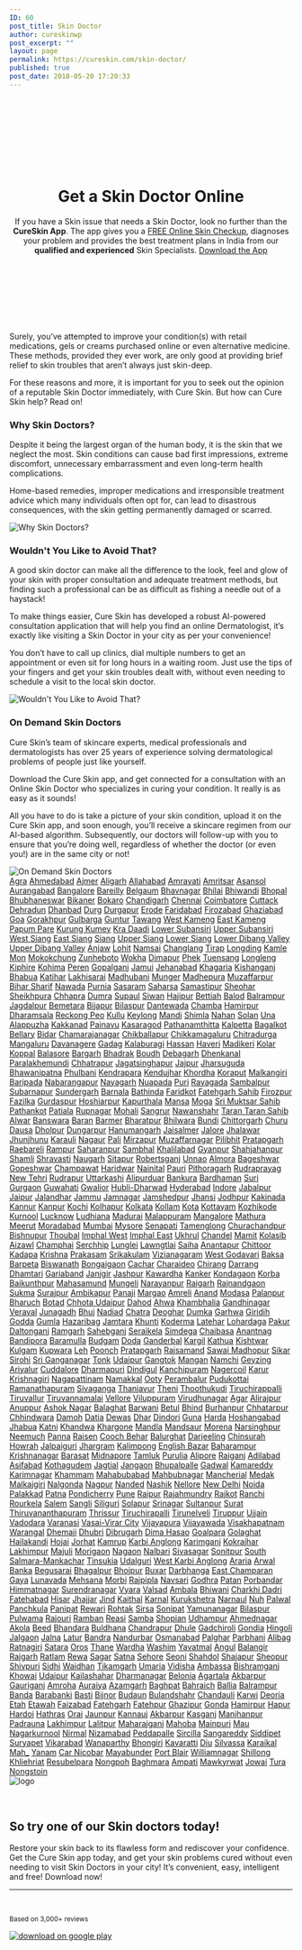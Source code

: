 ```yaml
---
ID: 60
post_title: Skin Doctor
author: cureskinwp
post_excerpt: ""
layout: page
permalink: https://cureskin.com/skin-doctor/
published: true
post_date: 2018-05-20 17:20:33
---
```

<header style="background-image: url('https://cureskin.com/wp-content/uploads/2018/05/poppingpimple-1.jpeg'); padding-top: 120px; padding-bottom: 80px;">
<h1>Get a Skin Doctor Online</h1>
If you have a Skin issue that needs a Skin Doctor, look no further than the <b>CureSkin App</b>. The app gives you a <u>FREE Online Skin Checkup</u>, diagnoses your problem and provides the best treatment plans in India from our <b>qualified and experienced</b> Skin Specialists.


<a style="min-width: 185px;" href="https://app.curesk.in/KSjEbBWqQN">
Download the App </a>

</header>Surely, you’ve attempted to improve your condition(s) with retail medications, gels or creams purchased online or even alternative medicine. These methods, provided they ever work, are only good at providing brief relief to skin troubles that aren’t always just skin-deep.

For these reasons and more, it is important for you to seek out the opinion of a reputable Skin Doctor immediately, with Cure Skin. But how can Cure Skin help? Read on!

<section>
<h3>Why Skin Doctors?</h3>
Despite it being the largest organ of the human body, it is the skin that we neglect the most. Skin conditions can cause bad first impressions, extreme discomfort, unnecessary embarrassment and even long-term health complications.

Home-based remedies, improper medications and irresponsible treatment advice which many individuals often opt for, can lead to disastrous consequences, with the skin getting permanently damaged or scarred.

<img src="https://cureskin.com/wp-content/uploads/2018/05/poppingpimple.jpeg" alt="Why Skin Doctors?" />

</section><section>
<h3>Wouldn't You Like to Avoid That?</h3>
A good skin doctor can make all the difference to the look, feel and glow of your skin with proper consultation and adequate treatment methods, but finding such a professional can be as difficult as fishing a needle out of a haystack!

To make things easier, Cure Skin has developed a robust AI-powered consultation application that will help you find an online Dermatologist, it’s exactly like visiting a Skin Doctor in your city as per your convenience!

You don’t have to call up clinics, dial multiple numbers to get an appointment or even sit for long hours in a waiting room. Just use the tips of your fingers and get your skin troubles dealt with, without even needing to schedule a visit to the local skin doctor.

<img src="https://cureskin.com/wp-content/uploads/2018/05/dermatologist.jpeg" alt="Wouldn't You Like to Avoid That?" />

</section><section>
<h3>On Demand Skin Doctors</h3>
Cure Skin’s team of skincare experts, medical professionals and dermatologists has over 25 years of experience solving dermatological problems of people just like yourself.

Download the Cure Skin app, and get connected for a consultation with an Online Skin Doctor who specializes in curing your condition. It really is as easy as it sounds!

All you have to do is take a picture of your skin condition, upload it on the Cure Skin app, and soon enough, you’ll receive a skincare regimen from our AI-based algorithm. Subsequently, our doctors will follow-up with you to ensure that you’re doing well, regardless of whether the doctor (or even you!) are in the same city or not!

<img src="https://cureskin.com/wp-content/uploads/2018/05/analysingface.png" alt="On Demand Skin Doctors" />

</section><a href="https://cureskin.com/skin-doctor/agra">Agra</a>
<a href="https://cureskin.com/skin-doctor/ahmedabad">Ahmedabad</a>
<a href="https://cureskin.com/skin-doctor/ajmer">Ajmer</a>
<a href="https://cureskin.com/skin-doctor/aligarh">Aligarh</a>
<a href="https://cureskin.com/skin-doctor/allahabad">Allahabad</a>
<a href="https://cureskin.com/skin-doctor/amravati">Amravati</a>
<a href="https://cureskin.com/skin-doctor/amritsar">Amritsar</a>
<a href="https://cureskin.com/skin-doctor/asansol">Asansol</a>
<a href="https://cureskin.com/skin-doctor/aurangabad">Aurangabad</a>
<a href="https://cureskin.com/skin-doctor/bangalore">Bangalore</a>
<a href="https://cureskin.com/skin-doctor/bareilly">Bareilly</a>
<a href="https://cureskin.com/skin-doctor/belgaum">Belgaum</a>
<a href="https://cureskin.com/skin-doctor/bhavnagar">Bhavnagar</a>
<a href="https://cureskin.com/skin-doctor/bhilai">Bhilai</a>
<a href="https://cureskin.com/skin-doctor/bhiwandi">Bhiwandi</a>
<a href="https://cureskin.com/skin-doctor/bhopal">Bhopal</a>
<a href="https://cureskin.com/skin-doctor/bhubhaneswar">Bhubhaneswar</a>
<a href="https://cureskin.com/skin-doctor/bikaner">Bikaner</a>
<a href="https://cureskin.com/skin-doctor/bokaro">Bokaro</a>
<a href="https://cureskin.com/skin-doctor/chandigarh">Chandigarh</a>
<a href="https://cureskin.com/skin-doctor/chennai">Chennai</a>
<a href="https://cureskin.com/skin-doctor/coimbatore">Coimbatore</a>
<a href="https://cureskin.com/skin-doctor/cuttack">Cuttack</a>
<a href="https://cureskin.com/skin-doctor/dehradun">Dehradun</a>
<a href="https://cureskin.com/skin-doctor/dhanbad">Dhanbad</a>
<a href="https://cureskin.com/skin-doctor/durg">Durg</a>
<a href="https://cureskin.com/skin-doctor/durgapur">Durgapur</a>
<a href="https://cureskin.com/skin-doctor/erode">Erode</a>
<a href="https://cureskin.com/skin-doctor/faridabad">Faridabad</a>
<a href="https://cureskin.com/skin-doctor/firozabad">Firozabad</a>
<a href="https://cureskin.com/skin-doctor/ghaziabad">Ghaziabad</a>
<a href="https://cureskin.com/skin-doctor/goa">Goa</a>
<a href="https://cureskin.com/skin-doctor/gorakhpur">Gorakhpur</a>
<a href="https://cureskin.com/skin-doctor/gulbarga">Gulbarga</a>
<a href="https://cureskin.com/skin-doctor/guntur">Guntur</a>
<a href="https://cureskin.com/skin-doctor/tawang">Tawang</a>
<a href="https://cureskin.com/skin-doctor/west-kameng">West Kameng</a>
<a href="https://cureskin.com/skin-doctor/east-kameng">East Kameng</a>
<a href="https://cureskin.com/skin-doctor/papum-pare">Papum Pare</a>
<a href="https://cureskin.com/skin-doctor/kurung-kumey">Kurung Kumey</a>
<a href="https://cureskin.com/skin-doctor/kra-daadi">Kra Daadi</a>
<a href="https://cureskin.com/skin-doctor/lower-subansiri">Lower Subansiri</a>
<a href="https://cureskin.com/skin-doctor/upper-subansiri">Upper Subansiri</a>
<a href="https://cureskin.com/skin-doctor/west-siang">West Siang</a>
<a href="https://cureskin.com/skin-doctor/east-siang">East Siang</a>
<a href="https://cureskin.com/skin-doctor/siang">Siang</a>
<a href="https://cureskin.com/skin-doctor/upper-siang">Upper Siang</a>
<a href="https://cureskin.com/skin-doctor/lower-siang">Lower Siang</a>
<a href="https://cureskin.com/skin-doctor/lower-dibang-valley">Lower Dibang Valley</a>
<a href="https://cureskin.com/skin-doctor/upper-dibang-valley">Upper Dibang Valley</a>
<a href="https://cureskin.com/skin-doctor/anjaw">Anjaw</a>
<a href="https://cureskin.com/skin-doctor/lohit">Lohit</a>
<a href="https://cureskin.com/skin-doctor/namsai">Namsai</a>
<a href="https://cureskin.com/skin-doctor/changlang">Changlang</a>
<a href="https://cureskin.com/skin-doctor/tirap">Tirap</a>
<a href="https://cureskin.com/skin-doctor/longding">Longding</a>
<a href="https://cureskin.com/skin-doctor/kamle">Kamle</a>
<a href="https://cureskin.com/skin-doctor/mon">Mon</a>
<a href="https://cureskin.com/skin-doctor/mokokchung">Mokokchung</a>
<a href="https://cureskin.com/skin-doctor/zunheboto">Zunheboto</a>
<a href="https://cureskin.com/skin-doctor/wokha">Wokha</a>
<a href="https://cureskin.com/skin-doctor/dimapur">Dimapur</a>
<a href="https://cureskin.com/skin-doctor/phek">Phek</a>
<a href="https://cureskin.com/skin-doctor/tuensang">Tuensang</a>
<a href="https://cureskin.com/skin-doctor/longleng">Longleng</a>
<a href="https://cureskin.com/skin-doctor/kiphire">Kiphire</a>
<a href="https://cureskin.com/skin-doctor/kohima">Kohima</a>
<a href="https://cureskin.com/skin-doctor/peren">Peren</a>
<a href="https://cureskin.com/skin-doctor/gopalganj">Gopalganj</a>
<a href="https://cureskin.com/skin-doctor/jamui">Jamui</a>
<a href="https://cureskin.com/skin-doctor/jehanabad">Jehanabad</a>
<a href="https://cureskin.com/skin-doctor/khagaria">Khagaria</a>
<a href="https://cureskin.com/skin-doctor/kishanganj">Kishanganj</a>
<a href="https://cureskin.com/skin-doctor/kaimur">Bhabua</a>
<a href="https://cureskin.com/skin-doctor/katihar">Katihar</a>
<a href="https://cureskin.com/skin-doctor/lakhisarai">Lakhisarai</a>
<a href="https://cureskin.com/skin-doctor/madhubani">Madhubani</a>
<a href="https://cureskin.com/skin-doctor/munger">Munger</a>
<a href="https://cureskin.com/skin-doctor/madhepura">Madhepura</a>
<a href="https://cureskin.com/skin-doctor/muzaffarpur">Muzaffarpur</a>
<a href="https://cureskin.com/skin-doctor/nalanda">Bihar Sharif</a>
<a href="https://cureskin.com/skin-doctor/nawada">Nawada</a>
<a href="https://cureskin.com/skin-doctor/purnia">Purnia</a>
<a href="https://cureskin.com/skin-doctor/rohtas">Sasaram</a>
<a href="https://cureskin.com/skin-doctor/saharsa">Saharsa</a>
<a href="https://cureskin.com/skin-doctor/samastipur">Samastipur</a>
<a href="https://cureskin.com/skin-doctor/sheohar">Sheohar</a>
<a href="https://cureskin.com/skin-doctor/sheikhpura">Sheikhpura</a>
<a href="https://cureskin.com/skin-doctor/saran">Chhapra</a>
<a href="https://cureskin.com/skin-doctor/sitamarhi">Dumra</a>
<a href="https://cureskin.com/skin-doctor/supaul">Supaul</a>
<a href="https://cureskin.com/skin-doctor/siwan">Siwan</a>
<a href="https://cureskin.com/skin-doctor/vaishali">Hajipur</a>
<a href="https://cureskin.com/skin-doctor/west-champaran">Bettiah</a>
<a href="https://cureskin.com/skin-doctor/balod">Balod</a>
<a href="https://cureskin.com/skin-doctor/balrampur">Balrampur</a>
<a href="https://cureskin.com/skin-doctor/bastar">Jagdalpur</a>
<a href="https://cureskin.com/skin-doctor/bemetara">Bemetara</a>
<a href="https://cureskin.com/skin-doctor/bijapur">Bijapur</a>
<a href="https://cureskin.com/skin-doctor/bilaspur">Bilaspur</a>
<a href="https://cureskin.com/skin-doctor/dantewada">Dantewada</a>
<a href="https://cureskin.com/skin-doctor/chamba">Chamba</a>
<a href="https://cureskin.com/skin-doctor/hamirpur">Hamirpur</a>
<a href="https://cureskin.com/skin-doctor/kangra">Dharamsala</a>
<a href="https://cureskin.com/skin-doctor/kinnaur">Reckong Peo</a>
<a href="https://cureskin.com/skin-doctor/kullu">Kullu</a>
<a href="https://cureskin.com/skin-doctor/lahaul-and-spiti">Keylong</a>
<a href="https://cureskin.com/skin-doctor/mandi">Mandi</a>
<a href="https://cureskin.com/skin-doctor/shimla">Shimla</a>
<a href="https://cureskin.com/skin-doctor/sirmaur">Nahan</a>
<a href="https://cureskin.com/skin-doctor/solan">Solan</a>
<a href="https://cureskin.com/skin-doctor/una">Una</a>
<a href="https://cureskin.com/skin-doctor/alappuzha">Alappuzha</a>
<a href="https://cureskin.com/skin-doctor/ernakulam">Kakkanad</a>
<a href="https://cureskin.com/skin-doctor/idukki">Painavu</a>
<a href="https://cureskin.com/skin-doctor/kasaragod">Kasaragod</a>
<a href="https://cureskin.com/skin-doctor/pathanamthitta">Pathanamthitta</a>
<a href="https://cureskin.com/skin-doctor/wayanad">Kalpetta</a>
<a href="https://cureskin.com/skin-doctor/bagalkot">Bagalkot</a>
<a href="https://cureskin.com/skin-doctor/bellary">Bellary</a>
<a href="https://cureskin.com/skin-doctor/bidar">Bidar</a>
<a href="https://cureskin.com/skin-doctor/chamarajanagar">Chamarajanagar</a>
<a href="https://cureskin.com/skin-doctor/chikballapur">Chikballapur</a>
<a href="https://cureskin.com/skin-doctor/chikkamagaluru">Chikkamagaluru</a>
<a href="https://cureskin.com/skin-doctor/chitradurga">Chitradurga</a>
<a href="https://cureskin.com/skin-doctor/dakshina-kannada">Mangaluru</a>
<a href="https://cureskin.com/skin-doctor/davanagere">Davanagere</a>
<a href="https://cureskin.com/skin-doctor/gadag">Gadag</a>
<a href="https://cureskin.com/skin-doctor/kalaburagi">Kalaburagi</a>
<a href="https://cureskin.com/skin-doctor/hassan">Hassan</a>
<a href="https://cureskin.com/skin-doctor/haveri">Haveri</a>
<a href="https://cureskin.com/skin-doctor/kodagu">Madikeri</a>
<a href="https://cureskin.com/skin-doctor/kolar">Kolar</a>
<a href="https://cureskin.com/skin-doctor/koppal">Koppal</a>
<a href="https://cureskin.com/skin-doctor/balasore">Balasore</a>
<a href="https://cureskin.com/skin-doctor/bargarh">Bargarh</a>
<a href="https://cureskin.com/skin-doctor/bhadrak">Bhadrak</a>
<a href="https://cureskin.com/skin-doctor/boudh">Boudh</a>
<a href="https://cureskin.com/skin-doctor/debagarh">Debagarh</a>
<a href="https://cureskin.com/skin-doctor/dhenkanal">Dhenkanal</a>
<a href="https://cureskin.com/skin-doctor/gajapati">Paralakhemundi</a>
<a href="https://cureskin.com/skin-doctor/ganjam">Chhatrapur</a>
<a href="https://cureskin.com/skin-doctor/jagatsinghapur">Jagatsinghapur</a>
<a href="https://cureskin.com/skin-doctor/jajpur">Jajpur</a>
<a href="https://cureskin.com/skin-doctor/jharsuguda">Jharsuguda</a>
<a href="https://cureskin.com/skin-doctor/kalahandi">Bhawanipatna</a>
<a href="https://cureskin.com/skin-doctor/kandhamal">Phulbani</a>
<a href="https://cureskin.com/skin-doctor/kendrapara">Kendrapara</a>
<a href="https://cureskin.com/skin-doctor/kendujhar">Kendujhar</a>
<a href="https://cureskin.com/skin-doctor/khordha">Khordha</a>
<a href="https://cureskin.com/skin-doctor/koraput">Koraput</a>
<a href="https://cureskin.com/skin-doctor/malkangiri">Malkangiri</a>
<a href="https://cureskin.com/skin-doctor/mayurbhanj">Baripada</a>
<a href="https://cureskin.com/skin-doctor/nabarangpur">Nabarangapur</a>
<a href="https://cureskin.com/skin-doctor/nayagarh">Nayagarh</a>
<a href="https://cureskin.com/skin-doctor/nuapada">Nuapada</a>
<a href="https://cureskin.com/skin-doctor/puri">Puri</a>
<a href="https://cureskin.com/skin-doctor/rayagada">Rayagada</a>
<a href="https://cureskin.com/skin-doctor/sambalpur">Sambalpur</a>
<a href="https://cureskin.com/skin-doctor/subarnapur">Subarnapur</a>
<a href="https://cureskin.com/skin-doctor/sundergarh">Sundergarh</a>
<a href="https://cureskin.com/skin-doctor/barnala">Barnala</a>
<a href="https://cureskin.com/skin-doctor/bathinda">Bathinda</a>
<a href="https://cureskin.com/skin-doctor/faridkot">Faridkot</a>
<a href="https://cureskin.com/skin-doctor/fatehgarh-sahib">Fatehgarh Sahib</a>
<a href="https://cureskin.com/skin-doctor/firozpur">Firozpur</a>
<a href="https://cureskin.com/skin-doctor/fazilka">Fazilka</a>
<a href="https://cureskin.com/skin-doctor/gurdaspur">Gurdaspur</a>
<a href="https://cureskin.com/skin-doctor/hoshiarpur">Hoshiarpur</a>
<a href="https://cureskin.com/skin-doctor/kapurthala">Kapurthala</a>
<a href="https://cureskin.com/skin-doctor/mansa">Mansa</a>
<a href="https://cureskin.com/skin-doctor/moga">Moga</a>
<a href="https://cureskin.com/skin-doctor/sri-muktsar-sahib">Sri Muktsar Sahib</a>
<a href="https://cureskin.com/skin-doctor/pathankot">Pathankot</a>
<a href="https://cureskin.com/skin-doctor/patiala">Patiala</a>
<a href="https://cureskin.com/skin-doctor/rupnagar">Rupnagar</a>
<a href="https://cureskin.com/skin-doctor/sahibzada-ajit-singh-nagar">Mohali</a>
<a href="https://cureskin.com/skin-doctor/sangrur">Sangrur</a>
<a href="https://cureskin.com/skin-doctor/shahid-bhagat-singh-nagar">Nawanshahr</a>
<a href="https://cureskin.com/skin-doctor/taran-taran">Taran Taran Sahib</a>
<a href="https://cureskin.com/skin-doctor/alwar">Alwar</a>
<a href="https://cureskin.com/skin-doctor/banswara">Banswara</a>
<a href="https://cureskin.com/skin-doctor/baran">Baran</a>
<a href="https://cureskin.com/skin-doctor/barmer">Barmer</a>
<a href="https://cureskin.com/skin-doctor/bharatpur">Bharatpur</a>
<a href="https://cureskin.com/skin-doctor/bhilwara">Bhilwara</a>
<a href="https://cureskin.com/skin-doctor/bundi">Bundi</a>
<a href="https://cureskin.com/skin-doctor/chittorgarh">Chittorgarh</a>
<a href="https://cureskin.com/skin-doctor/churu">Churu</a>
<a href="https://cureskin.com/skin-doctor/dausa">Dausa</a>
<a href="https://cureskin.com/skin-doctor/dholpur">Dholpur</a>
<a href="https://cureskin.com/skin-doctor/dungarpur">Dungarpur</a>
<a href="https://cureskin.com/skin-doctor/hanumangarh">Hanumangarh</a>
<a href="https://cureskin.com/skin-doctor/jaisalmer">Jaisalmer</a>
<a href="https://cureskin.com/skin-doctor/jalor">Jalore</a>
<a href="https://cureskin.com/skin-doctor/jhalawar">Jhalawar</a>
<a href="https://cureskin.com/skin-doctor/jhunjhunu">Jhunjhunu</a>
<a href="https://cureskin.com/skin-doctor/karauli">Karauli</a>
<a href="https://cureskin.com/skin-doctor/nagaur">Nagaur</a>
<a href="https://cureskin.com/skin-doctor/pali">Pali</a>
<a href="https://cureskin.com/skin-doctor/mirzapur">Mirzapur</a>
<a href="https://cureskin.com/skin-doctor/muzaffarnagar">Muzaffarnagar</a>
<a href="https://cureskin.com/skin-doctor/pilibhit">Pilibhit</a>
<a href="https://cureskin.com/skin-doctor/pratapgarh">Pratapgarh</a>
<a href="https://cureskin.com/skin-doctor/raebareli">Raebareli</a>
<a href="https://cureskin.com/skin-doctor/rampur">Rampur</a>
<a href="https://cureskin.com/skin-doctor/saharanpur">Saharanpur</a>
<a href="https://cureskin.com/skin-doctor/sambhal">Sambhal</a>
<a href="https://cureskin.com/skin-doctor/sant-kabir-nagar">Khalilabad</a>
<a href="https://cureskin.com/skin-doctor/bhadohi">Gyanpur</a>
<a href="https://cureskin.com/skin-doctor/shahjahanpur">Shahjahanpur</a>
<a href="https://cureskin.com/skin-doctor/shamli">Shamli</a>
<a href="https://cureskin.com/skin-doctor/shravasti">Shravasti</a>
<a href="https://cureskin.com/skin-doctor/siddharthnagar">Naugarh</a>
<a href="https://cureskin.com/skin-doctor/sitapur">Sitapur</a>
<a href="https://cureskin.com/skin-doctor/sonbhadra">Robertsganj</a>
<a href="https://cureskin.com/skin-doctor/unnao">Unnao</a>
<a href="https://cureskin.com/skin-doctor/almora">Almora</a>
<a href="https://cureskin.com/skin-doctor/bageshwar">Bageshwar</a>
<a href="https://cureskin.com/skin-doctor/chamoli">Gopeshwar</a>
<a href="https://cureskin.com/skin-doctor/champawat">Champawat</a>
<a href="https://cureskin.com/skin-doctor/haridwar">Haridwar</a>
<a href="https://cureskin.com/skin-doctor/nainital">Nainital</a>
<a href="https://cureskin.com/skin-doctor/pauri-garhwal">Pauri</a>
<a href="https://cureskin.com/skin-doctor/pithoragarh">Pithoragarh</a>
<a href="https://cureskin.com/skin-doctor/rudraprayag">Rudraprayag</a>
<a href="https://cureskin.com/skin-doctor/tehri-garhwal">New Tehri</a>
<a href="https://cureskin.com/skin-doctor/udham-singh-nagar">Rudrapur</a>
<a href="https://cureskin.com/skin-doctor/uttarkashi">Uttarkashi</a>
<a href="https://cureskin.com/skin-doctor/alipurduar">Alipurduar</a>
<a href="https://cureskin.com/skin-doctor/bankura">Bankura</a>
<a href="https://cureskin.com/skin-doctor/purba-bardhaman">Bardhaman</a>
<a href="https://cureskin.com/skin-doctor/birbhum">Suri</a>
<a href="https://cureskin.com/skin-doctor/gurgaon">Gurgaon</a>
<a href="https://cureskin.com/skin-doctor/guwahati">Guwahati</a>
<a href="https://cureskin.com/skin-doctor/gwalior">Gwalior</a>
<a href="https://cureskin.com/skin-doctor/hubli-dharwad">Hubli-Dharwad</a>
<a href="https://cureskin.com/skin-doctor/hyderabad">Hyderabad</a>
<a href="https://cureskin.com/skin-doctor/indore">Indore</a>
<a href="https://cureskin.com/skin-doctor/jabalpur">Jabalpur</a>
<a href="https://cureskin.com/skin-doctor/jaipur">Jaipur</a>
<a href="https://cureskin.com/skin-doctor/jalandhar">Jalandhar</a>
<a href="https://cureskin.com/skin-doctor/jammu">Jammu</a>
<a href="https://cureskin.com/skin-doctor/jamnagar">Jamnagar</a>
<a href="https://cureskin.com/skin-doctor/jamshedpur">Jamshedpur</a>
<a href="https://cureskin.com/skin-doctor/jhansi">Jhansi</a>
<a href="https://cureskin.com/skin-doctor/jodhpur">Jodhpur</a>
<a href="https://cureskin.com/skin-doctor/kakinada">Kakinada</a>
<a href="https://cureskin.com/skin-doctor/kannur">Kannur</a>
<a href="https://cureskin.com/skin-doctor/kanpur">Kanpur</a>
<a href="https://cureskin.com/skin-doctor/kochi">Kochi</a>
<a href="https://cureskin.com/skin-doctor/kolhapur">Kolhapur</a>
<a href="https://cureskin.com/skin-doctor/kolkata">Kolkata</a>
<a href="https://cureskin.com/skin-doctor/kollam">Kollam</a>
<a href="https://cureskin.com/skin-doctor/kota">Kota</a>
<a href="https://cureskin.com/skin-doctor/kottayam">Kottayam</a>
<a href="https://cureskin.com/skin-doctor/kozhikode">Kozhikode</a>
<a href="https://cureskin.com/skin-doctor/kurnool">Kurnool</a>
<a href="https://cureskin.com/skin-doctor/lucknow">Lucknow</a>
<a href="https://cureskin.com/skin-doctor/ludhiana">Ludhiana</a>
<a href="https://cureskin.com/skin-doctor/madurai">Madurai</a>
<a href="https://cureskin.com/skin-doctor/malappuram">Malappuram</a>
<a href="https://cureskin.com/skin-doctor/mangalore">Mangalore</a>
<a href="https://cureskin.com/skin-doctor/mathura">Mathura</a>
<a href="https://cureskin.com/skin-doctor/meerut">Meerut</a>
<a href="https://cureskin.com/skin-doctor/moradabad">Moradabad</a>
<a href="https://cureskin.com/skin-doctor/mumbai">Mumbai</a>
<a href="https://cureskin.com/skin-doctor/mysore">Mysore</a>
<a href="https://cureskin.com/skin-doctor/senapati">Senapati</a>
<a href="https://cureskin.com/skin-doctor/tamenglong">Tamenglong</a>
<a href="https://cureskin.com/skin-doctor/churachandpur">Churachandpur</a>
<a href="https://cureskin.com/skin-doctor/bishnupur">Bishnupur</a>
<a href="https://cureskin.com/skin-doctor/thoubal">Thoubal</a>
<a href="https://cureskin.com/skin-doctor/imphal-west">Imphal West</a>
<a href="https://cureskin.com/skin-doctor/imphal-east">Imphal East</a>
<a href="https://cureskin.com/skin-doctor/ukhrul">Ukhrul</a>
<a href="https://cureskin.com/skin-doctor/chandel">Chandel</a>
<a href="https://cureskin.com/skin-doctor/mamit">Mamit</a>
<a href="https://cureskin.com/skin-doctor/kolasib">Kolasib</a>
<a href="https://cureskin.com/skin-doctor/aizawl">Aizawl</a>
<a href="https://cureskin.com/skin-doctor/champhai">Champhai</a>
<a href="https://cureskin.com/skin-doctor/serchhip">Serchhip</a>
<a href="https://cureskin.com/skin-doctor/lunglei">Lunglei</a>
<a href="https://cureskin.com/skin-doctor/lawngtlai">Lawngtlai</a>
<a href="https://cureskin.com/skin-doctor/saiha">Saiha</a>
<a href="https://cureskin.com/skin-doctor/anantapur">Anantapur</a>
<a href="https://cureskin.com/skin-doctor/chittoor">Chittoor</a>
<a href="https://cureskin.com/skin-doctor/kadapa">Kadapa</a>
<a href="https://cureskin.com/skin-doctor/krishna">Krishna</a>
<a href="https://cureskin.com/skin-doctor/prakasam">Prakasam</a>
<a href="https://cureskin.com/skin-doctor/srikakulam">Srikakulam</a>
<a href="https://cureskin.com/skin-doctor/vizianagaram">Vizianagaram</a>
<a href="https://cureskin.com/skin-doctor/west-godavari">West Godavari</a>
<a href="https://cureskin.com/skin-doctor/baksa">Baksa</a>
<a href="https://cureskin.com/skin-doctor/barpeta">Barpeta</a>
<a href="https://cureskin.com/skin-doctor/biswanath">Biswanath</a>
<a href="https://cureskin.com/skin-doctor/bongaigaon">Bongaigaon</a>
<a href="https://cureskin.com/skin-doctor/cachar">Cachar</a>
<a href="https://cureskin.com/skin-doctor/charaideo">Charaideo</a>
<a href="https://cureskin.com/skin-doctor/chirang">Chirang</a>
<a href="https://cureskin.com/skin-doctor/darrang">Darrang</a>
<a href="https://cureskin.com/skin-doctor/dhamtari">Dhamtari</a>
<a href="https://cureskin.com/skin-doctor/gariaband">Gariaband</a>
<a href="https://cureskin.com/skin-doctor/janjgir-champa">Janjgir</a>
<a href="https://cureskin.com/skin-doctor/jashpur">Jashpur</a>
<a href="https://cureskin.com/skin-doctor/kabirdham">Kawardha</a>
<a href="https://cureskin.com/skin-doctor/kanker">Kanker</a>
<a href="https://cureskin.com/skin-doctor/kondagaon">Kondagaon</a>
<a href="https://cureskin.com/skin-doctor/korba">Korba</a>
<a href="https://cureskin.com/skin-doctor/koriya">Baikunthpur</a>
<a href="https://cureskin.com/skin-doctor/mahasamund">Mahasamund</a>
<a href="https://cureskin.com/skin-doctor/mungeli">Mungeli</a>
<a href="https://cureskin.com/skin-doctor/narayanpur">Narayanpur</a>
<a href="https://cureskin.com/skin-doctor/raigarh">Raigarh</a>
<a href="https://cureskin.com/skin-doctor/rajnandgaon">Rajnandgaon</a>
<a href="https://cureskin.com/skin-doctor/sukma">Sukma</a>
<a href="https://cureskin.com/skin-doctor/surajpur">Surajpur</a>
<a href="https://cureskin.com/skin-doctor/surguja">Ambikapur</a>
<a href="https://cureskin.com/skin-doctor/north-goa">Panaji</a>
<a href="https://cureskin.com/skin-doctor/south-goa">Margao</a>
<a href="https://cureskin.com/skin-doctor/amreli">Amreli</a>
<a href="https://cureskin.com/skin-doctor/anand">Anand</a>
<a href="https://cureskin.com/skin-doctor/aravalli">Modasa</a>
<a href="https://cureskin.com/skin-doctor/banaskantha">Palanpur</a>
<a href="https://cureskin.com/skin-doctor/bharuch">Bharuch</a>
<a href="https://cureskin.com/skin-doctor/botad">Botad</a>
<a href="https://cureskin.com/skin-doctor/chhota-udaipur">Chhota Udaipur</a>
<a href="https://cureskin.com/skin-doctor/dahod">Dahod</a>
<a href="https://cureskin.com/skin-doctor/dang">Ahwa</a>
<a href="https://cureskin.com/skin-doctor/devbhoomi-dwarka">Khambhalia</a>
<a href="https://cureskin.com/skin-doctor/gandhinagar">Gandhinagar</a>
<a href="https://cureskin.com/skin-doctor/gir-somnath">Veraval</a>
<a href="https://cureskin.com/skin-doctor/junagadh">Junagadh</a>
<a href="https://cureskin.com/skin-doctor/kutch">Bhuj</a>
<a href="https://cureskin.com/skin-doctor/kheda">Nadiad</a>
<a href="https://cureskin.com/skin-doctor/chatra">Chatra</a>
<a href="https://cureskin.com/skin-doctor/deoghar">Deoghar</a>
<a href="https://cureskin.com/skin-doctor/dumka">Dumka</a>
<a href="https://cureskin.com/skin-doctor/garhwa">Garhwa</a>
<a href="https://cureskin.com/skin-doctor/giridih">Giridih</a>
<a href="https://cureskin.com/skin-doctor/godda">Godda</a>
<a href="https://cureskin.com/skin-doctor/gumla">Gumla</a>
<a href="https://cureskin.com/skin-doctor/hazaribag">Hazaribag</a>
<a href="https://cureskin.com/skin-doctor/jamtara">Jamtara</a>
<a href="https://cureskin.com/skin-doctor/khunti">Khunti</a>
<a href="https://cureskin.com/skin-doctor/koderma">Koderma</a>
<a href="https://cureskin.com/skin-doctor/latehar">Latehar</a>
<a href="https://cureskin.com/skin-doctor/lohardaga">Lohardaga</a>
<a href="https://cureskin.com/skin-doctor/pakur">Pakur</a>
<a href="https://cureskin.com/skin-doctor/palamu">Daltonganj</a>
<a href="https://cureskin.com/skin-doctor/ramgarh">Ramgarh</a>
<a href="https://cureskin.com/skin-doctor/sahibganj">Sahebganj</a>
<a href="https://cureskin.com/skin-doctor/seraikela-kharsawan">Seraikela</a>
<a href="https://cureskin.com/skin-doctor/simdega">Simdega</a>
<a href="https://cureskin.com/skin-doctor/west-singhbhum">Chaibasa</a>
<a href="https://cureskin.com/skin-doctor/anantnag">Anantnag</a>
<a href="https://cureskin.com/skin-doctor/bandipora">Bandipora</a>
<a href="https://cureskin.com/skin-doctor/baramulla">Baramulla</a>
<a href="https://cureskin.com/skin-doctor/budgam">Budgam</a>
<a href="https://cureskin.com/skin-doctor/doda">Doda</a>
<a href="https://cureskin.com/skin-doctor/ganderbal">Ganderbal</a>
<a href="https://cureskin.com/skin-doctor/kargil">Kargil</a>
<a href="https://cureskin.com/skin-doctor/kathua">Kathua</a>
<a href="https://cureskin.com/skin-doctor/kishtwar">Kishtwar</a>
<a href="https://cureskin.com/skin-doctor/kulgam">Kulgam</a>
<a href="https://cureskin.com/skin-doctor/kupwara">Kupwara</a>
<a href="https://cureskin.com/skin-doctor/leh">Leh</a>
<a href="https://cureskin.com/skin-doctor/poonch">Poonch</a>
<a href="https://cureskin.com/skin-doctor/pratapgarh">Pratapgarh</a>
<a href="https://cureskin.com/skin-doctor/rajsamand">Rajsamand</a>
<a href="https://cureskin.com/skin-doctor/sawai-madhopur">Sawai Madhopur</a>
<a href="https://cureskin.com/skin-doctor/sikar">Sikar</a>
<a href="https://cureskin.com/skin-doctor/sirohi">Sirohi</a>
<a href="https://cureskin.com/skin-doctor/sri-ganganagar">Sri Ganganagar</a>
<a href="https://cureskin.com/skin-doctor/tonk">Tonk</a>
<a href="https://cureskin.com/skin-doctor/udaipur">Udaipur</a>
<a href="https://cureskin.com/skin-doctor/east-sikkim">Gangtok</a>
<a href="https://cureskin.com/skin-doctor/north-sikkim">Mangan</a>
<a href="https://cureskin.com/skin-doctor/south-sikkim">Namchi</a>
<a href="https://cureskin.com/skin-doctor/west-sikkim">Geyzing</a>
<a href="https://cureskin.com/skin-doctor/ariyalur">Ariyalur</a>
<a href="https://cureskin.com/skin-doctor/cuddalore">Cuddalore</a>
<a href="https://cureskin.com/skin-doctor/dharmapuri">Dharmapuri</a>
<a href="https://cureskin.com/skin-doctor/dindigul">Dindigul</a>
<a href="https://cureskin.com/skin-doctor/kanchipuram">Kanchipuram</a>
<a href="https://cureskin.com/skin-doctor/kanniyakumari">Nagercoil</a>
<a href="https://cureskin.com/skin-doctor/karur">Karur</a>
<a href="https://cureskin.com/skin-doctor/krishnagiri">Krishnagiri</a>
<a href="https://cureskin.com/skin-doctor/nagapattinam">Nagapattinam</a>
<a href="https://cureskin.com/skin-doctor/namakkal">Namakkal</a>
<a href="https://cureskin.com/skin-doctor/the-nilgiris">Ooty</a>
<a href="https://cureskin.com/skin-doctor/perambalur">Perambalur</a>
<a href="https://cureskin.com/skin-doctor/pudukkottai">Pudukottai</a>
<a href="https://cureskin.com/skin-doctor/ramanathapuram">Ramanathapuram</a>
<a href="https://cureskin.com/skin-doctor/sivaganga">Sivaganga</a>
<a href="https://cureskin.com/skin-doctor/thanjavur">Thanjavur</a>
<a href="https://cureskin.com/skin-doctor/theni">Theni</a>
<a href="https://cureskin.com/skin-doctor/thoothukudi">Thoothukudi</a>
<a href="https://cureskin.com/skin-doctor/tiruchirappalli">Tiruchirappalli</a>
<a href="https://cureskin.com/skin-doctor/tiruvallur">Tiruvallur</a>
<a href="https://cureskin.com/skin-doctor/tiruvannamalai">Tiruvannamalai</a>
<a href="https://cureskin.com/skin-doctor/vellore">Vellore</a>
<a href="https://cureskin.com/skin-doctor/viluppuram">Viluppuram</a>
<a href="https://cureskin.com/skin-doctor/virudhunagar">Virudhunagar</a>
<a href="https://cureskin.com/skin-doctor/agar-malwa">Agar</a>
<a href="https://cureskin.com/skin-doctor/alirajpur">Alirajpur</a>
<a href="https://cureskin.com/skin-doctor/anuppur">Anuppur</a>
<a href="https://cureskin.com/skin-doctor/ashok-nagar">Ashok Nagar</a>
<a href="https://cureskin.com/skin-doctor/balaghat">Balaghat</a>
<a href="https://cureskin.com/skin-doctor/barwani">Barwani</a>
<a href="https://cureskin.com/skin-doctor/betul">Betul</a>
<a href="https://cureskin.com/skin-doctor/bhind">Bhind</a>
<a href="https://cureskin.com/skin-doctor/burhanpur">Burhanpur</a>
<a href="https://cureskin.com/skin-doctor/chhatarpur">Chhatarpur</a>
<a href="https://cureskin.com/skin-doctor/chhindwara">Chhindwara</a>
<a href="https://cureskin.com/skin-doctor/damoh">Damoh</a>
<a href="https://cureskin.com/skin-doctor/datia">Datia</a>
<a href="https://cureskin.com/skin-doctor/dewas">Dewas</a>
<a href="https://cureskin.com/skin-doctor/dhar">Dhar</a>
<a href="https://cureskin.com/skin-doctor/dindori">Dindori</a>
<a href="https://cureskin.com/skin-doctor/guna">Guna</a>
<a href="https://cureskin.com/skin-doctor/harda">Harda</a>
<a href="https://cureskin.com/skin-doctor/hoshangabad">Hoshangabad</a>
<a href="https://cureskin.com/skin-doctor/jhabua">Jhabua</a>
<a href="https://cureskin.com/skin-doctor/katni">Katni</a>
<a href="https://cureskin.com/skin-doctor/khandwa">Khandwa</a>
<a href="https://cureskin.com/skin-doctor/khargone">Khargone</a>
<a href="https://cureskin.com/skin-doctor/mandla">Mandla</a>
<a href="https://cureskin.com/skin-doctor/mandsaur">Mandsaur</a>
<a href="https://cureskin.com/skin-doctor/morena">Morena</a>
<a href="https://cureskin.com/skin-doctor/narsinghpur">Narsinghpur</a>
<a href="https://cureskin.com/skin-doctor/neemuch">Neemuch</a>
<a href="https://cureskin.com/skin-doctor/panna">Panna</a>
<a href="https://cureskin.com/skin-doctor/raisen">Raisen</a>
<a href="https://cureskin.com/skin-doctor/cooch-behar">Cooch Behar</a>
<a href="https://cureskin.com/skin-doctor/dakshin-dinajpur">Balurghat</a>
<a href="https://cureskin.com/skin-doctor/darjeeling">Darjeeling</a>
<a href="https://cureskin.com/skin-doctor/hooghly">Chinsurah</a>
<a href="https://cureskin.com/skin-doctor/howrah">Howrah</a>
<a href="https://cureskin.com/skin-doctor/jalpaiguri">Jalpaiguri</a>
<a href="https://cureskin.com/skin-doctor/jhargram">Jhargram</a>
<a href="https://cureskin.com/skin-doctor/kalimpong">Kalimpong</a>
<a href="https://cureskin.com/skin-doctor/maldah">English Bazar</a>
<a href="https://cureskin.com/skin-doctor/murshidabad">Baharampur</a>
<a href="https://cureskin.com/skin-doctor/nadia">Krishnanagar</a>
<a href="https://cureskin.com/skin-doctor/north-24-parganas">Barasat</a>
<a href="https://cureskin.com/skin-doctor/paschim-medinipur">Midnapore</a>
<a href="https://cureskin.com/skin-doctor/purba-medinipur">Tamluk</a>
<a href="https://cureskin.com/skin-doctor/purulia">Purulia</a>
<a href="https://cureskin.com/skin-doctor/south-24-parganas">Alipore</a>
<a href="https://cureskin.com/skin-doctor/uttar-dinajpur">Raiganj</a>
<a href="https://cureskin.com/skin-doctor/adilabad">Adilabad</a>
<a href="https://cureskin.com/skin-doctor/komaram-bheem-asifabad">Asifabad</a>
<a href="https://cureskin.com/skin-doctor/bhadradri-kothagudem">Kothagudem</a>
<a href="https://cureskin.com/skin-doctor/jagtial">Jagtial</a>
<a href="https://cureskin.com/skin-doctor/jangaon">Jangaon</a>
<a href="https://cureskin.com/skin-doctor/jayashankar-bhupalpally">Bhupalpalle</a>
<a href="https://cureskin.com/skin-doctor/jogulamba-gadwal">Gadwal</a>
<a href="https://cureskin.com/skin-doctor/kamareddy">Kamareddy</a>
<a href="https://cureskin.com/skin-doctor/karimnagar">Karimnagar</a>
<a href="https://cureskin.com/skin-doctor/khammam">Khammam</a>
<a href="https://cureskin.com/skin-doctor/mahabubabad">Mahabubabad</a>
<a href="https://cureskin.com/skin-doctor/mahbubnagar">Mahbubnagar</a>
<a href="https://cureskin.com/skin-doctor/mancherial">Mancherial</a>
<a href="https://cureskin.com/skin-doctor/medak">Medak</a>
<a href="https://cureskin.com/skin-doctor/medchal">Malkajgiri</a>
<a href="https://cureskin.com/skin-doctor/nalgonda">Nalgonda</a>
<a href="https://cureskin.com/skin-doctor/nagpur">Nagpur</a>
<a href="https://cureskin.com/skin-doctor/nanded">Nanded</a>
<a href="https://cureskin.com/skin-doctor/nashik">Nashik</a>
<a href="https://cureskin.com/skin-doctor/nellore">Nellore</a>
<a href="https://cureskin.com/skin-doctor/new-delhi">New Delhi</a>
<a href="https://cureskin.com/skin-doctor/noida">Noida</a>
<a href="https://cureskin.com/skin-doctor/palakkad">Palakkad</a>
<a href="https://cureskin.com/skin-doctor/patna">Patna</a>
<a href="https://cureskin.com/skin-doctor/pondicherry">Pondicherry</a>
<a href="https://cureskin.com/skin-doctor/pune">Pune</a>
<a href="https://cureskin.com/skin-doctor/raipur">Raipur</a>
<a href="https://cureskin.com/skin-doctor/rajahmundry">Rajahmundry</a>
<a href="https://cureskin.com/skin-doctor/rajkot">Rajkot</a>
<a href="https://cureskin.com/skin-doctor/ranchi">Ranchi</a>
<a href="https://cureskin.com/skin-doctor/rourkela">Rourkela</a>
<a href="https://cureskin.com/skin-doctor/salem">Salem</a>
<a href="https://cureskin.com/skin-doctor/sangli">Sangli</a>
<a href="https://cureskin.com/skin-doctor/siliguri">Siliguri</a>
<a href="https://cureskin.com/skin-doctor/solapur">Solapur</a>
<a href="https://cureskin.com/skin-doctor/srinagar">Srinagar</a>
<a href="https://cureskin.com/skin-doctor/sultanpur">Sultanpur</a>
<a href="https://cureskin.com/skin-doctor/surat">Surat</a>
<a href="https://cureskin.com/skin-doctor/thiruvananthapuram">Thiruvananthapuram</a>
<a href="https://cureskin.com/skin-doctor/thrissur">Thrissur</a>
<a href="https://cureskin.com/skin-doctor/tiruchirapalli">Tiruchirapalli</a>
<a href="https://cureskin.com/skin-doctor/tirunelveli">Tirunelveli</a>
<a href="https://cureskin.com/skin-doctor/tiruppur">Tiruppur</a>
<a href="https://cureskin.com/skin-doctor/ujjain">Ujjain</a>
<a href="https://cureskin.com/skin-doctor/vadodara">Vadodara</a>
<a href="https://cureskin.com/skin-doctor/varanasi">Varanasi</a>
<a href="https://cureskin.com/skin-doctor/vasai-virar-city">Vasai-Virar City</a>
<a href="https://cureskin.com/skin-doctor/vijayapura">Vijayapura</a>
<a href="https://cureskin.com/skin-doctor/vijayawada">Vijayawada</a>
<a href="https://cureskin.com/skin-doctor/visakhapatnam">Visakhapatnam</a>
<a href="https://cureskin.com/skin-doctor/warangal">Warangal</a>
<a href="https://cureskin.com/skin-doctor/dhemaji">Dhemaji</a>
<a href="https://cureskin.com/skin-doctor/dhubri">Dhubri</a>
<a href="https://cureskin.com/skin-doctor/dibrugarh">Dibrugarh</a>
<a href="https://cureskin.com/skin-doctor/dima-hasao">Dima Hasao</a>
<a href="https://cureskin.com/skin-doctor/goalpara">Goalpara</a>
<a href="https://cureskin.com/skin-doctor/golaghat">Golaghat</a>
<a href="https://cureskin.com/skin-doctor/hailakandi">Hailakandi</a>
<a href="https://cureskin.com/skin-doctor/hojai">Hojai</a>
<a href="https://cureskin.com/skin-doctor/jorhat">Jorhat</a>
<a href="https://cureskin.com/skin-doctor/kamrup">Kamrup</a>
<a href="https://cureskin.com/skin-doctor/karbi-anglong">Karbi Anglong</a>
<a href="https://cureskin.com/skin-doctor/karimganj">Karimganj</a>
<a href="https://cureskin.com/skin-doctor/kokrajhar">Kokrajhar</a>
<a href="https://cureskin.com/skin-doctor/lakhimpur">Lakhimpur</a>
<a href="https://cureskin.com/skin-doctor/majuli">Majuli</a>
<a href="https://cureskin.com/skin-doctor/morigaon">Morigaon</a>
<a href="https://cureskin.com/skin-doctor/nagaon">Nagaon</a>
<a href="https://cureskin.com/skin-doctor/nalbari">Nalbari</a>
<a href="https://cureskin.com/skin-doctor/sivasagar">Sivasagar</a>
<a href="https://cureskin.com/skin-doctor/sonitpur">Sonitpur</a>
<a href="https://cureskin.com/skin-doctor/south-salmara-mankachar">South Salmara-Mankachar</a>
<a href="https://cureskin.com/skin-doctor/tinsukia">Tinsukia</a>
<a href="https://cureskin.com/skin-doctor/udalguri">Udalguri</a>
<a href="https://cureskin.com/skin-doctor/west-karbi-anglong">West Karbi Anglong</a>
<a href="https://cureskin.com/skin-doctor/araria">Araria</a>
<a href="https://cureskin.com/skin-doctor/arwal">Arwal</a>
<a href="https://cureskin.com/skin-doctor/banka">Banka</a>
<a href="https://cureskin.com/skin-doctor/begusarai">Begusarai</a>
<a href="https://cureskin.com/skin-doctor/bhagalpur">Bhagalpur</a>
<a href="https://cureskin.com/skin-doctor/bhojpur">Bhojpur</a>
<a href="https://cureskin.com/skin-doctor/buxar">Buxar</a>
<a href="https://cureskin.com/skin-doctor/darbhanga">Darbhanga</a>
<a href="https://cureskin.com/skin-doctor/east-champaran">East Champaran</a>
<a href="https://cureskin.com/skin-doctor/gaya">Gaya</a>
<a href="https://cureskin.com/skin-doctor/mahisagar">Lunavada</a>
<a href="https://cureskin.com/skin-doctor/mehsana">Mehsana</a>
<a href="https://cureskin.com/skin-doctor/morbi">Morbi</a>
<a href="https://cureskin.com/skin-doctor/narmada">Rajpipla</a>
<a href="https://cureskin.com/skin-doctor/navsari">Navsari</a>
<a href="https://cureskin.com/skin-doctor/panchmahal">Godhra</a>
<a href="https://cureskin.com/skin-doctor/patan">Patan</a>
<a href="https://cureskin.com/skin-doctor/porbandar">Porbandar</a>
<a href="https://cureskin.com/skin-doctor/sabarkantha">Himmatnagar</a>
<a href="https://cureskin.com/skin-doctor/surendranagar">Surendranagar</a>
<a href="https://cureskin.com/skin-doctor/tapi">Vyara</a>
<a href="https://cureskin.com/skin-doctor/valsad">Valsad</a>
<a href="https://cureskin.com/skin-doctor/ambala">Ambala</a>
<a href="https://cureskin.com/skin-doctor/bhiwani">Bhiwani</a>
<a href="https://cureskin.com/skin-doctor/charkhi-dadri">Charkhi Dadri</a>
<a href="https://cureskin.com/skin-doctor/fatehabad">Fatehabad</a>
<a href="https://cureskin.com/skin-doctor/hisar">Hisar</a>
<a href="https://cureskin.com/skin-doctor/jhajjar">Jhajjar</a>
<a href="https://cureskin.com/skin-doctor/jind">Jind</a>
<a href="https://cureskin.com/skin-doctor/kaithal">Kaithal</a>
<a href="https://cureskin.com/skin-doctor/karnal">Karnal</a>
<a href="https://cureskin.com/skin-doctor/kurukshetra">Kurukshetra</a>
<a href="https://cureskin.com/skin-doctor/mahendragarh">Narnaul</a>
<a href="https://cureskin.com/skin-doctor/nuh">Nuh</a>
<a href="https://cureskin.com/skin-doctor/palwal">Palwal</a>
<a href="https://cureskin.com/skin-doctor/panchkula">Panchkula</a>
<a href="https://cureskin.com/skin-doctor/panipat">Panipat</a>
<a href="https://cureskin.com/skin-doctor/rewari">Rewari</a>
<a href="https://cureskin.com/skin-doctor/rohtak">Rohtak</a>
<a href="https://cureskin.com/skin-doctor/sirsa">Sirsa</a>
<a href="https://cureskin.com/skin-doctor/sonipat">Sonipat</a>
<a href="https://cureskin.com/skin-doctor/yamunanagar">Yamunanagar</a>
<a href="https://cureskin.com/skin-doctor/bilaspur">Bilaspur</a>
<a href="https://cureskin.com/skin-doctor/pulwama">Pulwama</a>
<a href="https://cureskin.com/skin-doctor/rajouri">Rajouri</a>
<a href="https://cureskin.com/skin-doctor/ramban">Ramban</a>
<a href="https://cureskin.com/skin-doctor/reasi">Reasi</a>
<a href="https://cureskin.com/skin-doctor/samba">Samba</a>
<a href="https://cureskin.com/skin-doctor/shopian">Shopian</a>
<a href="https://cureskin.com/skin-doctor/udhampur">Udhampur</a>
<a href="https://cureskin.com/skin-doctor/ahmednagar">Ahmednagar</a>
<a href="https://cureskin.com/skin-doctor/akola">Akola</a>
<a href="https://cureskin.com/skin-doctor/beed">Beed</a>
<a href="https://cureskin.com/skin-doctor/bhandara">Bhandara</a>
<a href="https://cureskin.com/skin-doctor/buldhana">Buldhana</a>
<a href="https://cureskin.com/skin-doctor/chandrapur">Chandrapur</a>
<a href="https://cureskin.com/skin-doctor/dhule">Dhule</a>
<a href="https://cureskin.com/skin-doctor/gadchiroli">Gadchiroli</a>
<a href="https://cureskin.com/skin-doctor/gondia">Gondia</a>
<a href="https://cureskin.com/skin-doctor/hingoli">Hingoli</a>
<a href="https://cureskin.com/skin-doctor/jalgaon">Jalgaon</a>
<a href="https://cureskin.com/skin-doctor/jalna">Jalna</a>
<a href="https://cureskin.com/skin-doctor/latur">Latur</a>
<a href="https://cureskin.com/skin-doctor/mumbai-suburban">Bandra</a>
<a href="https://cureskin.com/skin-doctor/nandurbar">Nandurbar</a>
<a href="https://cureskin.com/skin-doctor/osmanabad">Osmanabad</a>
<a href="https://cureskin.com/skin-doctor/palghar">Palghar</a>
<a href="https://cureskin.com/skin-doctor/parbhani">Parbhani</a>
<a href="https://cureskin.com/skin-doctor/raigad">Alibag</a>
<a href="https://cureskin.com/skin-doctor/ratnagiri">Ratnagiri</a>
<a href="https://cureskin.com/skin-doctor/satara">Satara</a>
<a href="https://cureskin.com/skin-doctor/sindhudurg">Oros</a>
<a href="https://cureskin.com/skin-doctor/thane">Thane</a>
<a href="https://cureskin.com/skin-doctor/wardha">Wardha</a>
<a href="https://cureskin.com/skin-doctor/washim">Washim</a>
<a href="https://cureskin.com/skin-doctor/yavatmal">Yavatmal</a>
<a href="https://cureskin.com/skin-doctor/angul">Angul</a>
<a href="https://cureskin.com/skin-doctor/balangir">Balangir</a>
<a href="https://cureskin.com/skin-doctor/rajgarh">Rajgarh</a>
<a href="https://cureskin.com/skin-doctor/ratlam">Ratlam</a>
<a href="https://cureskin.com/skin-doctor/rewa">Rewa</a>
<a href="https://cureskin.com/skin-doctor/sagar">Sagar</a>
<a href="https://cureskin.com/skin-doctor/satna">Satna</a>
<a href="https://cureskin.com/skin-doctor/sehore">Sehore</a>
<a href="https://cureskin.com/skin-doctor/seoni">Seoni</a>
<a href="https://cureskin.com/skin-doctor/shahdol">Shahdol</a>
<a href="https://cureskin.com/skin-doctor/shajapur">Shajapur</a>
<a href="https://cureskin.com/skin-doctor/sheopur">Sheopur</a>
<a href="https://cureskin.com/skin-doctor/shivpuri">Shivpuri</a>
<a href="https://cureskin.com/skin-doctor/sidhi">Sidhi</a>
<a href="https://cureskin.com/skin-doctor/singrauli">Waidhan</a>
<a href="https://cureskin.com/skin-doctor/tikamgarh">Tikamgarh</a>
<a href="https://cureskin.com/skin-doctor/umaria">Umaria</a>
<a href="https://cureskin.com/skin-doctor/vidisha">Vidisha</a>
<a href="https://cureskin.com/skin-doctor/dhalai">Ambassa</a>
<a href="https://cureskin.com/skin-doctor/sipahijala">Bishramganj</a>
<a href="https://cureskin.com/skin-doctor/khowai">Khowai</a>
<a href="https://cureskin.com/skin-doctor/gomati">Udaipur</a>
<a href="https://cureskin.com/skin-doctor/unakoti">Kailashahar</a>
<a href="https://cureskin.com/skin-doctor/north-tripura">Dharmanagar</a>
<a href="https://cureskin.com/skin-doctor/south-tripura">Belonia</a>
<a href="https://cureskin.com/skin-doctor/west-tripura">Agartala</a>
<a href="https://cureskin.com/skin-doctor/ambedkar-nagar">Akbarpur</a>
<a href="https://cureskin.com/skin-doctor/amethi">Gauriganj</a>
<a href="https://cureskin.com/skin-doctor/amroha">Amroha</a>
<a href="https://cureskin.com/skin-doctor/auraiya">Auraiya</a>
<a href="https://cureskin.com/skin-doctor/azamgarh">Azamgarh</a>
<a href="https://cureskin.com/skin-doctor/bagpat">Baghpat</a>
<a href="https://cureskin.com/skin-doctor/bahraich">Bahraich</a>
<a href="https://cureskin.com/skin-doctor/ballia">Ballia</a>
<a href="https://cureskin.com/skin-doctor/balrampur">Balrampur</a>
<a href="https://cureskin.com/skin-doctor/banda">Banda</a>
<a href="https://cureskin.com/skin-doctor/barabanki">Barabanki</a>
<a href="https://cureskin.com/skin-doctor/basti">Basti</a>
<a href="https://cureskin.com/skin-doctor/bijnor">Bijnor</a>
<a href="https://cureskin.com/skin-doctor/budaun">Budaun</a>
<a href="https://cureskin.com/skin-doctor/bulandshahr">Bulandshahr</a>
<a href="https://cureskin.com/skin-doctor/chandauli">Chandauli</a>
<a href="https://cureskin.com/skin-doctor/chitrakoot">Karwi</a>
<a href="https://cureskin.com/skin-doctor/deoria">Deoria</a>
<a href="https://cureskin.com/skin-doctor/etah">Etah</a>
<a href="https://cureskin.com/skin-doctor/etawah">Etawah</a>
<a href="https://cureskin.com/skin-doctor/faizabad">Faizabad</a>
<a href="https://cureskin.com/skin-doctor/farrukhabad">Fatehgarh</a>
<a href="https://cureskin.com/skin-doctor/fatehpur">Fatehpur</a>
<a href="https://cureskin.com/skin-doctor/ghazipur">Ghazipur</a>
<a href="https://cureskin.com/skin-doctor/gonda">Gonda</a>
<a href="https://cureskin.com/skin-doctor/hamirpur">Hamirpur</a>
<a href="https://cureskin.com/skin-doctor/hapur">Hapur</a>
<a href="https://cureskin.com/skin-doctor/hardoi">Hardoi</a>
<a href="https://cureskin.com/skin-doctor/hathras">Hathras</a>
<a href="https://cureskin.com/skin-doctor/jalaun">Orai</a>
<a href="https://cureskin.com/skin-doctor/jaunpur">Jaunpur</a>
<a href="https://cureskin.com/skin-doctor/kannauj">Kannauj</a>
<a href="https://cureskin.com/skin-doctor/kanpur-dehat">Akbarpur</a>
<a href="https://cureskin.com/skin-doctor/kasganj">Kasganj</a>
<a href="https://cureskin.com/skin-doctor/kaushambi">Manjhanpur</a>
<a href="https://cureskin.com/skin-doctor/kushinagar">Padrauna</a>
<a href="https://cureskin.com/skin-doctor/lakhimpur-kheri">Lakhimpur</a>
<a href="https://cureskin.com/skin-doctor/lalitpur">Lalitpur</a>
<a href="https://cureskin.com/skin-doctor/maharajganj">Maharajganj</a>
<a href="https://cureskin.com/skin-doctor/mahoba">Mahoba</a>
<a href="https://cureskin.com/skin-doctor/mainpuri">Mainpuri</a>
<a href="https://cureskin.com/skin-doctor/mau">Mau</a>
<a href="https://cureskin.com/skin-doctor/nagarkurnool">Nagarkurnool</a>
<a href="https://cureskin.com/skin-doctor/nirmal">Nirmal</a>
<a href="https://cureskin.com/skin-doctor/nizamabad">Nizamabad</a>
<a href="https://cureskin.com/skin-doctor/peddapalli">Peddapalle</a>
<a href="https://cureskin.com/skin-doctor/rajanna-sircilla">Sircilla</a>
<a href="https://cureskin.com/skin-doctor/sangareddy">Sangareddy</a>
<a href="https://cureskin.com/skin-doctor/siddipet">Siddipet</a>
<a href="https://cureskin.com/skin-doctor/suryapet">Suryapet</a>
<a href="https://cureskin.com/skin-doctor/vikarabad">Vikarabad</a>
<a href="https://cureskin.com/skin-doctor/wanaparthy">Wanaparthy</a>
<a href="https://cureskin.com/skin-doctor/yadadri-bhuvanagiri">Bhongiri</a>
<a href="https://cureskin.com/skin-doctor/lakshadweep">Kavaratti</a>
<a href="https://cureskin.com/skin-doctor/diu">Diu</a>
<a href="https://cureskin.com/skin-doctor/dadra-and-nagar-haveli">Silvassa</a>
<a href="https://cureskin.com/skin-doctor/karaikal-district">Karaikal</a>
<a href="https://cureskin.com/skin-doctor/mahe-district">Mah_</a>
<a href="https://cureskin.com/skin-doctor/yanam-district">Yanam</a>
<a href="https://cureskin.com/skin-doctor/nicobar">Car Nicobar</a>
<a href="https://cureskin.com/skin-doctor/north-and-middle-andaman">Mayabunder</a>
<a href="https://cureskin.com/skin-doctor/south-andaman">Port Blair</a>
<a href="https://cureskin.com/skin-doctor/east-garo-hills">Williamnagar</a>
<a href="https://cureskin.com/skin-doctor/east-khasi-hills">Shillong</a>
<a href="https://cureskin.com/skin-doctor/east-jaintia-hills">Khliehriat</a>
<a href="https://cureskin.com/skin-doctor/north-garo-hills">Resubelpara</a>
<a href="https://cureskin.com/skin-doctor/ri-bhoi">Nongpoh</a>
<a href="https://cureskin.com/skin-doctor/south-garo-hills">Baghmara</a>
<a href="https://cureskin.com/skin-doctor/south-west-garo-hills">Ampati</a>
<a href="https://cureskin.com/skin-doctor/south-west-khasi-hills">Mawkyrwat</a>
<a href="https://cureskin.com/skin-doctor/west-jaintia-hills">Jowai</a>
<a href="https://cureskin.com/skin-doctor/west-garo-hills">Tura</a>
<a href="https://cureskin.com/skin-doctor/west-khasi-hills">Nongstoin</a>

<section style="background-image: url('https://cureskin.com/wp-content/uploads/2018/05/girHoldingMirror-min.jpeg');" data-overlay="7"><img src="https://cureskin.com/wp-content/uploads/2018/05/curSkingold.png" alt="logo" />

&nbsp;
<h2>So try one of our Skin doctors today!</h2>
Restore your skin back to its flawless form and rediscover your confidence. Get the Cure Skin app today, and get your skin problems cured without even needing to visit Skin Doctors in your city! It’s convenient, easy, intelligent and free! Download now!

<hr />

&nbsp;

<small>Based on 3,000+ reviews</small>

<a href="https://app.curesk.in/KSjEbBWqQN"><img src="https://cureskin.com/wp-content/themes/thesaas/assets/img/badge-google.png" alt="download on google play" /></a>

</section>